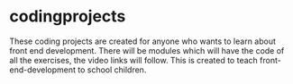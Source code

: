 # codingprojects

These coding projects are created for anyone who wants to learn about front end development.
There will be modules which will have the code of all the exercises, the video links will follow.
This is created to teach front-end-development to school children.
